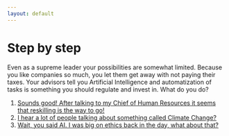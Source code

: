 ```yaml
---
layout: default
---
```


# Step by step

Even as a supreme leader your possibilities are somewhat limited. Because you like companies so much, you let them get away with not paying their taxes. Your advisors tell you Artificial Intelligence and automatization of tasks is something you should regulate and invest in. What do you do?

1. [Sounds good! After talking to my Chief of Human Resources it seems that reskilling is the way to go!](./scenario-13)
2. [I hear a lot of people talking about something called Climate Change?](./scenario-20)
4. [Wait, you said AI. I was big on ethics back in the day, what about that?](./scenario-9)
